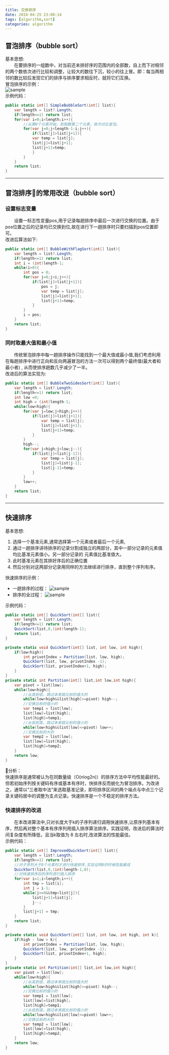 ```yaml
---
title: 交换排序
date: 2018-04-25 23:00:14
tags: [algorithm,sort]
categories: algorithm
---
```

## 冒泡排序（bubble sort）
基本思想:  
&emsp;&emsp;在要排序的一组数中，对当前还未排好序的范围内的全部数，自上而下对相邻的两个数依次进行比较和调整，让较大的数往下沉，较小的往上冒。即：每当两相邻的数比较后发现它们的排序与排序要求相反时，就将它们互换。  
冒泡排序的示例：  
![sample](../images/bubble-sort.jpg)   
示例代码：  
``` c#
public static int[] SimpleBubbleSort(int[] list){
    var length = list?.Length;
    if(length<=1) return list;
    for(var i=0;i<length;i++){
        //从第0个元素开始，到倒数第二个元素，依次对比冒泡。
        for(var j=0;j<length-1-i;j++){
            if(list[j]>list[j+1]){
            var temp = list[j];
            list[j]=list[j+1];
            list[j+1]=temp;
            }
        }          
    }
    return list;
} 
```
***
## 冒泡排序的常用改进（bubble sort）

### 设置标志变量
&emsp;&emsp;设置一标志性变量pos,用于记录每趟排序中最后一次进行交换的位置。由于pos位置之后的记录均已交换到位,故在进行下一趟排序时只要扫描到pos位置即可。  
改进后算法如下:  
``` c#
public static int[] BubbleWithFlagSort(int[] list){
    var length = list?.Length;
    if(length<=1) return list;
    int i = (int)length-1;
    while(i>0){
        int pos = 0;
        for(var j=0;j<i;j++){
            if(list[j]>list[j+1]){
                pos = j;
                var temp = list[j];
                list[j]=list[j+1];
                list[j+1]=temp;
            }
        }
        i = pos;
    }       
    return list;
}
```
### 同时取最大值和最小值
&emsp;&emsp;传统冒泡排序中每一趟排序操作只能找到一个最大值或最小值,我们考虑利用在每趟排序中进行正向和反向两遍冒泡的方法一次可以得到两个最终值(最大者和最小者) , 从而使排序趟数几乎减少了一半。  
改进后的算法实现为:  
``` c#
public static int[] BubbleTwoSidesSort(int[] list){
    var length = list?.Length;
    if(length<=1) return list;
    int low =0;
    int high = (int)length-1;
    while(low<high){           
        for(var j=low;j<high;j++){
            if(list[j]>list[j+1]){
                var temp = list[j];
                list[j]=list[j+1];
                list[j+1]=temp;
            }                             
        }
        high--;
        for(var j=high;j>low;j--){
            if(list[j]<list[j-1]){
                var temp = list[j];
                list[j]=list[j-1];
                list[j-1]=temp;
            }
        }
        low++;
    }       
    return list;
}
```
 - - -

## 快速排序
基本思想:  
1. 选择一个基准元素,通常选择第一个元素或者最后一个元素,
2. 通过一趟排序讲待排序的记录分割成独立的两部分，其中一部分记录的元素值均比基准元素值小。另一部分记录的 元素值比基准值大。
3. 此时基准元素在其排好序后的正确位置
4. 然后分别对这两部分记录用同样的方法继续进行排序，直到整个序列有序。  
 
快速排序的示例： 
* 一趟排序的过程： 
![sample](../images/quick-sort-1.jpg)  
* 排序的全过程：
![sample](../images/quick-sort-2.jpg) 


示例代码：   
``` c#
public static int[] QuickSort(int[] list){
    var length = list?.Length;
    if(length<=1) return list;
    QuickSort(list,0,(int)length-1);
    return list;
}

private static void QuickSort(int[] list, int low, int high){
    if(low<high){
        int privotIndex = Partition(list, low, high);
        QuickSort(list, low, privotIndex -1);
        QuickSort(list, privotIndex+1, high);
    }
}
private static int Partition(int[] list,int low,int high){
    var pivot = list[low];
    while(low<high){
        //从高到低，跳过本来就比标的值大的
        while(low<high&&list[high]>=pivot) high--;
        //交换比标的值小的
        var temp1 = list[low];
        list[low]=list[high];
        list[high]=temp1;
        //从低到高，跳过本来就比标的值小的
        while(low<high&&list[low]<=pivot) low++;
        //交换比标的大的
        var temp2 = list[low];
        list[low]=list[high];
        list[high]=temp2;
    }
    return low;
}
```

分析：  
快速排序是通常被认为在同数量级（O(nlog2n)）的排序方法中平均性能最好的。但若初始序列按关键码有序或基本有序时，快排序反而蜕化为冒泡排序。为改进之，通常以“三者取中法”来选取基准记录，即将排序区间的两个端点与中点三个记录关键码居中的调整为支点记录。快速排序是一个不稳定的排序方法。

### 快速排序的改进
&emsp;&emsp;在本改进算法中,只对长度大于k的子序列递归调用快速排序,让原序列基本有序，然后再对整个基本有序序列用插入排序算法排序。实践证明，改进后的算法时间复杂度有所降低，且当k取值为 8 左右时,改进算法的性能最佳。  
示例代码：  
``` c#
public static int[] ImprovedQuickSort(int[] list){
    var length = list?.Length;
    if(length<=1) return list;
    //对子序列大于8个元素时才进行快速排序,实验证明8的时候性能最佳
    QuickSort(list,0,(int)length-1,8);
    //对快速排序后的序列进行插入排序
    for(var i=1;i<length;i++){
        int tmp = list[i];
        int j = i-1;
        while(j>=0&&tmp<list[j]){
            list[j+1]=list[j];
            j--;
        }
        list[j+1] = tmp;
    }
    return list;
}

private static void QuickSort(int[] list, int low, int high, int k){
    if(high - low > k){
        int privotIndex = Partition(list, low, high);
        QuickSort(list, low, privotIndex -1);
        QuickSort(list, privotIndex+1, high);
    }
}
private static int Partition(int[] list,int low,int high){
    var pivot = list[low];
    while(low<high){
        //从高到低，跳过本来就比标的值大的
        while(low<high&&list[high]>=pivot) high--;
        //交换比标的值小的
        var temp1 = list[low];
        list[low]=list[high];
        list[high]=temp1;
        //从低到高，跳过本来就比标的值小的
        while(low<high&&list[low]<=pivot) low++;
        //交换比标的大的
        var temp2 = list[low];
        list[low]=list[high];
        list[high]=temp2;
    }
    return low;
}
```
